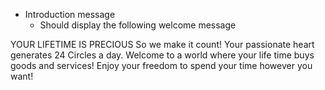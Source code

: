 * Introduction message
  * Should display the following welcome message
    
YOUR LIFETIME IS PRECIOUS
So we make it count! Your passionate heart generates 24 Circles a day. Welcome to a world where your life time buys goods and services! Enjoy your freedom to spend your time however you want!
